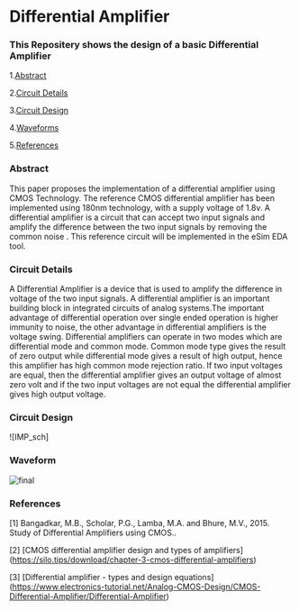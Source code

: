 # Differential Amplifier

### This Repositery shows the design of a basic Differential Amplifier
1.[Abstract](#Abstract)

2.[Circuit Details](#Circuit-Details)

3.[Circuit Design](#Cicuit-Design)

4.[Waveforms](#Waveform)

5.[References](#References)

### Abstract
This paper proposes the implementation of a differential amplifier using CMOS Technology. The reference CMOS differential amplifier has been implemented using 180nm technology, with a supply voltage of 1.8v.  A differential amplifier is a circuit that can accept two input signals and amplify the difference between the two input signals by removing the common noise . This reference circuit will be implemented in the eSim EDA tool.



### Circuit Details

A Differential Amplifier is a device that is used to amplify the difference in voltage of the two input signals. A differential amplifier is an important building block in integrated circuits of analog systems.The important advantage of differential operation over single ended operation is higher immunity to noise, the other advantage in differential amplifiers is the voltage swing.
Differential amplifiers can operate in two modes which are differential mode and common mode. Common mode type gives the result of zero output while differential mode gives a result of high output, hence this amplifier has high common mode rejection ratio. If two input voltages are equal, then the differential amplifier gives an output voltage of almost zero volt and if the two input voltages are not equal the differential amplifier gives high output voltage.


### Circuit Design


![IMP_sch]

### Waveform



![final](https://user-images.githubusercontent.com/59924751/152654328-8f4cc87a-1f74-4f98-af74-50ee4e031fbd.JPG)

### References
[1] Bangadkar, M.B., Scholar, P.G., Lamba, M.A. and Bhure, M.V., 2015. Study of Differential Amplifiers using CMOS..

[2] [CMOS differential amplifier design and types of amplifiers] (https://silo.tips/download/chapter-3-cmos-differential-amplifiers)

[3] [Differential amplifier - types and design equations] (https://www.electronics-tutorial.net/Analog-CMOS-Design/CMOS-Differential-Amplifier/Differential-Amplifier)
